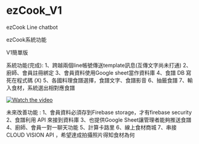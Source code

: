 # ezCook_V1
ezCook Line chatbot 

ezCook系統功能

V1簡單版
<p>
系統功能(完成):
1、跨越兩個line帳號傳送template訊息(互傳文字尚未打通)
2、廚師、會員註冊綁定
3、會員資料使用Google sheet當作資料庫
4、食譜 DB 寫死在程式碼 (X)
5、各國料理食譜選擇，食譜文字、食譜影音
6、抽籤食譜
7、輸入食材，系統選出相對應食譜
</p>

[![Watch the video](http://i3.ytimg.com/vi/khIWf5KzBJE/hqdefault.jpg)](https://www.youtube.com/watch?v=khIWf5KzBJE)

未來改善功能 :
1、會員資料必須存到Firebase storage，才有firebase security
2、食譜利用 API 來接到資料庫
3、也提供Google Sheet讓管理者能夠推送食譜
4、廚師、會員一對一聊天功能
5、計算卡路里
6、線上食材商城
7、串接 CLOUD VISION API ，希望達成拍攝照片得知食材為何


